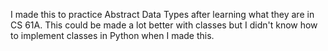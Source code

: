 I made this to practice Abstract Data Types after learning what they are in CS 61A. This could be made a lot better with classes
but I didn't know how to implement classes in Python when I made this.
